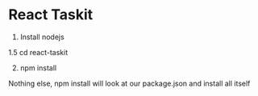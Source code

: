 # React Taskit

1. Install nodejs

1.5 cd react-taskit

2. npm install

Nothing else, npm install will look at our package.json and install all itself
